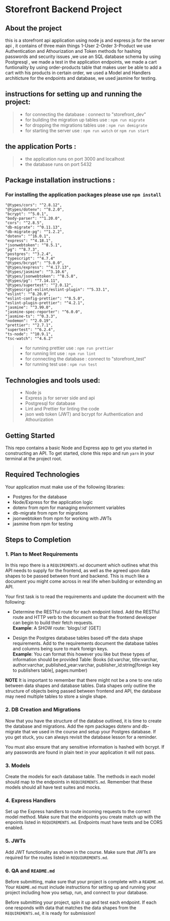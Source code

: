 # Storefront Backend Project

## About the project 
this is a storefront api application using node js and express js for the server api , it contains of three main things 1-User 2-Order 3-Product we use Authentication and Athourization and Token methods for hashing passwords and security issues ,we use an SQL database schema by using Postgresql , we made a test in the application endpoints, we made a cart funtionality by using order-products table that makes user be able to add a cart with his products in certain order, we used a Model and Handlers architicture for the endpoints and database, we used jasmine for testing.

## instructions for setting up and running the project:
> - for connecting the database : connect to "storefront_dev"
> - for building the migration up tables use : `npm run migrate`
> - for dropping the migrations tables use : `npm run demigrate`
> - for starting the server use : `npm run watch` or `npm run start`

## the application Ports :
> - the application runs on port 3000 and localhost
> - the database runs on port 5432

## Package installation instructions :
### For installing the application packages please use `npm install`
    "@types/cors": "^2.8.12",
    "@types/dotenv": "^8.2.0",
    "bcrypt": "^5.0.1",
    "body-parser": "^1.20.0",
    "cors": "^2.8.5",
    "db-migrate": "^0.11.13",
    "db-migrate-pg": "^1.2.2",
    "dotenv": "^16.0.1",
    "express": "^4.18.1",
    "jsonwebtoken": "^8.5.1",
    "pg": "^8.7.3",
    "postgres": "^3.2.4",
    "typescript": "^4.7.4"
    "@types/bcrypt": "^5.0.0",
    "@types/express": "^4.17.13",
    "@types/jasmine": "^3.10.6",
    "@types/jsonwebtoken": "^8.5.8",
    "@types/pg": "^7.14.11",
    "@types/supertest": "^2.0.12",
    "@typescript-eslint/eslint-plugin": "^5.33.1",
    "eslint": "^8.20.0",
    "eslint-config-prettier": "^8.5.0",
    "eslint-plugin-prettier": "^4.2.1",
    "jasmine": "^3.99.0",
    "jasmine-spec-reporter": "^6.0.0",
    "jasmine-ts": "^0.3.3",
    "nodemon": "^2.0.19",
    "prettier": "^2.7.1",
    "supertest": "^6.2.4",
    "ts-node": "^10.9.1",
    "tsc-watch": "^4.6.2"

> - for running prettier use : `npm run prettier`
> - for running lint use : `npm run lint`
> - for connecting the database : connect to "storefront_test"
> - for running test use : `npm run test` 

## Technologies and tools used:
> - Node js
> - Express js for server side and api
> - Postgresql for database
> - Lint and Prettier for linting the code
> - json web token (JWT) and bcrypt for Authentication and Athourization



## Getting Started

This repo contains a basic Node and Express app to get you started in constructing an API. To get started, clone this repo and run `yarn` in your terminal at the project root.

## Required Technologies
Your application must make use of the following libraries:
- Postgres for the database
- Node/Express for the application logic
- dotenv from npm for managing environment variables
- db-migrate from npm for migrations
- jsonwebtoken from npm for working with JWTs
- jasmine from npm for testing

## Steps to Completion

### 1. Plan to Meet Requirements

In this repo there is a `REQUIREMENTS.md` document which outlines what this API needs to supply for the frontend, as well as the agreed upon data shapes to be passed between front and backend. This is much like a document you might come across in real life when building or extending an API. 

Your first task is to read the requirements and update the document with the following:
- Determine the RESTful route for each endpoint listed. Add the RESTful route and HTTP verb to the document so that the frontend developer can begin to build their fetch requests.    
**Example**: A SHOW route: 'blogs/:id' [GET] 

- Design the Postgres database tables based off the data shape requirements. Add to the requirements document the database tables and columns being sure to mark foreign keys.   
**Example**: You can format this however you like but these types of information should be provided
Table: Books (id:varchar, title:varchar, author:varchar, published_year:varchar, publisher_id:string[foreign key to publishers table], pages:number)

**NOTE** It is important to remember that there might not be a one to one ratio between data shapes and database tables. Data shapes only outline the structure of objects being passed between frontend and API, the database may need multiple tables to store a single shape. 

### 2.  DB Creation and Migrations

Now that you have the structure of the databse outlined, it is time to create the database and migrations. Add the npm packages dotenv and db-migrate that we used in the course and setup your Postgres database. If you get stuck, you can always revisit the database lesson for a reminder. 

You must also ensure that any sensitive information is hashed with bcrypt. If any passwords are found in plain text in your application it will not pass.

### 3. Models

Create the models for each database table. The methods in each model should map to the endpoints in `REQUIREMENTS.md`. Remember that these models should all have test suites and mocks.

### 4. Express Handlers

Set up the Express handlers to route incoming requests to the correct model method. Make sure that the endpoints you create match up with the enpoints listed in `REQUIREMENTS.md`. Endpoints must have tests and be CORS enabled. 

### 5. JWTs

Add JWT functionality as shown in the course. Make sure that JWTs are required for the routes listed in `REQUIUREMENTS.md`.

### 6. QA and `README.md`

Before submitting, make sure that your project is complete with a `README.md`. Your `README.md` must include instructions for setting up and running your project including how you setup, run, and connect to your database. 

Before submitting your project, spin it up and test each endpoint. If each one responds with data that matches the data shapes from the `REQUIREMENTS.md`, it is ready for submission!


